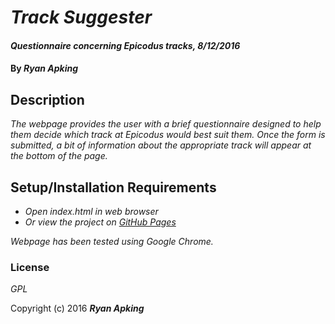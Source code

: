 # _Track Suggester_

#### _Questionnaire concerning Epicodus tracks, 8/12/2016_

#### By _**Ryan Apking**_

## Description

_The webpage provides the user with a brief questionnaire designed to help them decide which track at Epicodus would best suit them. Once the form is submitted, a bit of information about the appropriate track will appear at the bottom of the page._

## Setup/Installation Requirements

* _Open index.html in web browser_
* _Or view the project on [GitHub Pages](https://ryanapking.github.io/epicodus-intro-track-suggester/)_

_Webpage has been tested using Google Chrome._

### License

*GPL*

Copyright (c) 2016 **_Ryan Apking_**
